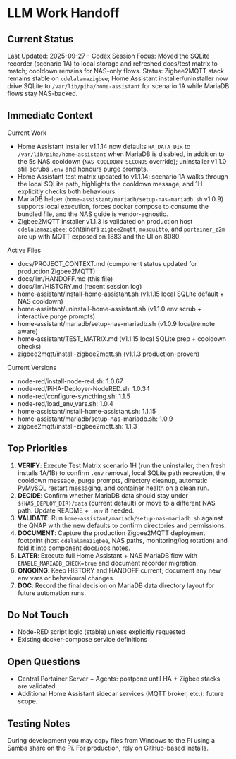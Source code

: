 # LLM Work Handoff

## Current Status

Last Updated: 2025-09-27 - Codex
Session Focus: Moved the SQLite recorder (scenario 1A) to local storage and refreshed docs/test matrix to match; cooldown remains for NAS-only flows.
Status: Zigbee2MQTT stack remains stable on `cdelalamazigbee`; Home Assistant installer/uninstaller now drive SQLite to `/var/lib/piha/home-assistant` for scenario 1A while MariaDB flows stay NAS-backed.

## Immediate Context

Current Work
- Home Assistant installer v1.1.14 now defaults `HA_DATA_DIR` to `/var/lib/piha/home-assistant` when MariaDB is disabled, in addition to the 5s NAS cooldown (`NAS_COOLDOWN_SECONDS` override); uninstaller v1.1.0 still scrubs `.env` and honours purge prompts.
- Home Assistant test matrix updated to v1.1.14: scenario 1A walks through the local SQLite path, highlights the cooldown message, and 1H explicitly checks both behaviours.
- MariaDB helper (`home-assistant/mariadb/setup-nas-mariadb.sh` v1.0.9) supports local execution, forces docker compose to consume the bundled file, and the NAS guide is vendor-agnostic.
- Zigbee2MQTT installer v1.1.3 is validated on production host `cdelalamazigbee`; containers `zigbee2mqtt`, `mosquitto`, and `portainer_z2m` are up with MQTT exposed on 1883 and the UI on 8080.

Active Files
- docs/PROJECT_CONTEXT.md (component status updated for production Zigbee2MQTT)
- docs/llm/HANDOFF.md (this file)
- docs/llm/HISTORY.md (recent session log)
- home-assistant/install-home-assistant.sh (v1.1.15 local SQLite default + NAS cooldown)
- home-assistant/uninstall-home-assistant.sh (v1.1.0 env scrub + interactive purge prompts)
- home-assistant/mariadb/setup-nas-mariadb.sh (v1.0.9 local/remote aware)
- home-assistant/TEST_MATRIX.md (v1.1.15 local SQLite prep + cooldown checks)
- zigbee2mqtt/install-zigbee2mqtt.sh (v1.1.3 production-proven)

Current Versions
- node-red/install-node-red.sh: 1.0.67
- node-red/PiHA-Deployer-NodeRED.sh: 1.0.34
- node-red/configure-syncthing.sh: 1.1.5
- node-red/load_env_vars.sh: 1.0.4
- home-assistant/install-home-assistant.sh: 1.1.15
- home-assistant/mariadb/setup-nas-mariadb.sh: 1.0.9
- zigbee2mqtt/install-zigbee2mqtt.sh: 1.1.3

## Top Priorities

1) **VERIFY**: Execute Test Matrix scenario 1H (run the uninstaller, then fresh installs 1A/1B) to confirm `.env` removal, local SQLite path recreation, the cooldown message, purge prompts, directory cleanup, automatic PyMySQL restart messaging, and container health on a clean run.
2) **DECIDE**: Confirm whether MariaDB data should stay under `${NAS_DEPLOY_DIR}/data` (current default) or move to a different NAS path. Update README + `.env` if needed.
3) **VALIDATE**: Run `home-assistant/mariadb/setup-nas-mariadb.sh` against the QNAP with the new defaults to confirm directories and permissions.
4) **DOCUMENT**: Capture the production Zigbee2MQTT deployment footprint (host `cdelalamazigbee`, NAS paths, monitoring/log rotation) and fold it into component docs/ops notes.
5) **LATER**: Execute full Home Assistant + NAS MariaDB flow with `ENABLE_MARIADB_CHECK=true` and document recorder migration.
6) **ONGOING**: Keep HISTORY and HANDOFF current; document any new env vars or behavioural changes.
7) **DOC**: Record the final decision on MariaDB data directory layout for future automation runs.

## Do Not Touch

- Node-RED script logic (stable) unless explicitly requested
- Existing docker-compose service definitions

## Open Questions

- Central Portainer Server + Agents: postpone until HA + Zigbee stacks are validated.
- Additional Home Assistant sidecar services (MQTT broker, etc.): future scope.

## Testing Notes

During development you may copy files from Windows to the Pi using a Samba share on the Pi. For production, rely on GitHub-based installs.


